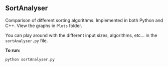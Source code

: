 ## SortAnalyser

Comparison of different sorting algorithms. Implemented in both Python and C++. View the graphs in `Plots` folder.

You can play around with the different input sizes, algorithms, etc... in the `sortAnalyser.py` file.

**To run:**

```
python sortAnalyser.py
```